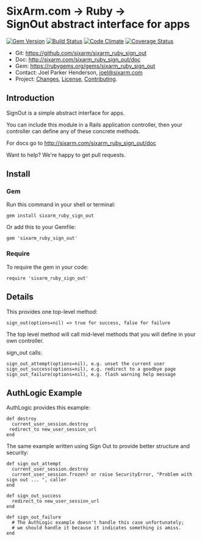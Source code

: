 # SixArm.com → Ruby → <br> SignOut abstract interface for apps

<!--HEADER-OPEN-->

[![Gem Version](https://badge.fury.io/rb/sixarm_ruby_sign_out.svg)](http://badge.fury.io/rb/sixarm_ruby_sign_out)
[![Build Status](https://travis-ci.org/SixArm/sixarm_ruby_sign_out.png)](https://travis-ci.org/SixArm/sixarm_ruby_sign_out)
[![Code Climate](https://codeclimate.com/github/SixArm/sixarm_ruby_sign_out.png)](https://codeclimate.com/github/SixArm/sixarm_ruby_sign_out)
[![Coverage Status](https://coveralls.io/repos/SixArm/sixarm_ruby_sign_out/badge.svg?branch=master&service=github)](https://coveralls.io/github/SixArm/sixarm_ruby_sign_out?branch=master)

* Git: <https://github.com/sixarm/sixarm_ruby_sign_out>
* Doc: <http://sixarm.com/sixarm_ruby_sign_out/doc>
* Gem: <https://rubygems.org/gems/sixarm_ruby_sign_out>
* Contact: Joel Parker Henderson, <joel@sixarm.com>
* Project: [Changes](CHANGES.md), [License](LICENSE.md), [Contributing](CONTRIBUTING.md).

<!--HEADER-SHUT-->


## Introduction

SignOut is a simple abstract interface for apps.

You can include this module in a Rails application controller,
then your controller can define any of these concrete methods.

For docs go to <http://sixarm.com/sixarm_ruby_sign_out/doc>

Want to help? We're happy to get pull requests.


<!--INSTALL-OPEN-->

## Install

### Gem

Run this command in your shell or terminal:

    gem install sixarm_ruby_sign_out

Or add this to your Gemfile:

    gem 'sixarm_ruby_sign_out'

### Require

To require the gem in your code:

    require 'sixarm_ruby_sign_out'

<!--INSTALL-SHUT-->


## Details

This provides one top-level method:

    sign_out(options=nil) => true for success, false for failure

The top level method will call mid-level methods
that you will define in your own controller.

sign_out calls:

    sign_out_attempt(options=nil), e.g. unset the current user
    sign_out_success(options=nil), e.g. redirect to a goodbye page
    sign_out_failure(options=nil), e.g. flash warning help message


## AuthLogic Example

AuthLogic provides this example:

    def destroy
      current_user_session.destroy
     redirect_to new_user_session_url
    end

The same example written using Sign Out to provide better structure and security:

    def sign_out_attempt
      current_user_session.destroy
      current_user_session.frozen? or raise SecurityError, "Problem with sign out ... ", caller
    end

    def sign_out_success
      redirect_to new_user_session_url
    end

    def sign_out_failure
      # The AuthLogic example doesn't handle this case unfortunately;
      # we should handle it because it indicates something is amiss.
    end
